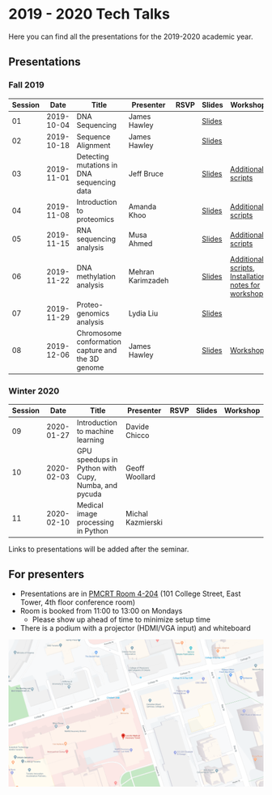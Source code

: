 ---
---

# 2019 - 2020 Tech Talks

Here you can find all the presentations for the 2019-2020 academic year.

## Presentations

### Fall 2019

| Session | Date       | Title | Presenter | RSVP | Slides | Workshop |
| ------- | ---------- | ----- | --------- | ---- | ------ | -------- |
| 01      | 2019-10-04 | DNA Sequencing | James Hawley |  | [Slides](/2019-2020/01-dna-sequencing/) | |
| 02      | 2019-10-18 | Sequence Alignment | James Hawley | | [Slides](/2019-2020/02-sequence-alignment/) | |
| 03      | 2019-11-01 | Detecting mutations in DNA sequencing data | Jeff Bruce | | [Slides](/2019-2020/03-mutation-detection/mutation-detection_jeff-bruce.pdf) | [Additional scripts](https://github.com/MBP-Tech-Talks/MBP-Tech-Talks.github.io/tree/master/2019-2020/03-mutation-detection) |
| 04      | 2019-11-08 | Introduction to proteomics | Amanda Khoo | | [Slides](/2019-2020/04-intro-proteomics/intro-proteomics_amanda-khoo.pdf) |[Additional scripts](https://github.com/MBP-Tech-Talks/MBP-Tech-Talks.github.io/tree/master/2019-2020/04-intro-proteomics) |
| 05      | 2019-11-15 | RNA sequencing analysis | Musa Ahmed | | [Slides](/2019-2020/05-rna-seq/rna-seq_musa-ahmed.pdf) | [Additional scripts](https://github.com/MBP-Tech-Talks/MBP-Tech-Talks.github.io/tree/master/2019-2020/05-rna-seq) |
| 06      | 2019-11-22 | DNA methylation analysis | Mehran Karimzadeh | | [Slides](/2019-2020/06-dna-methylation/) | [Additional scripts](https://github.com/MBP-Tech-Talks/MBP-Tech-Talks.github.io/tree/master/2019-2020/06-dna-methylation), [Installation notes for workshop](installation-notes/) |
| 07      | 2019-11-29 | Proteo-genomics analysis | Lydia Liu | | [Slides](/2019-2020/07-intro-proteogenomics/intro-proteomics_lydia-liu.pdf) | |
| 08      | 2019-12-06 | Chromosome conformation capture and the 3D genome | James Hawley | | [Slides](/2019-2020/08-3d-genome/) | [Workshop](/2019-2020/08-3d-genome/workshop/) |

### Winter 2020

| Session | Date       | Title | Presenter | RSVP | Slides | Workshop |
| ------- | ---------- | ----- | --------- | ---- | ------ | -------- |
| 09      | 2020-01-27 | Introduction to machine learning | Davide Chicco | | | |
| 10      | 2020-02-03 | GPU speedups in Python with Cupy, Numba, and pycuda | Geoff Woollard | | | |
| 11      | 2020-02-10 | Medical image processing in Python | Michal Kazmierski | | | |

Links to presentations will be added after the seminar.

## For presenters

* Presentations are in [PMCRT Room 4-204](https://www.google.ca/maps/place/Toronto+Medical+Discovery+Tower/@43.6599045,-79.3881754,19.2z/data=!4m5!3m4!1s0x882b34b63e7fb161:0x5b92260a8a6360a9!8m2!3d43.6597878!4d-79.3875671) (101 College Street, East Tower, 4th floor conference room)
* Room is booked from 11:00 to 13:00 on Mondays
  * Please show up ahead of time to minimize setup time
* There is a podium with a projector (HDMI/VGA input) and whiteboard

[![Map](pmcrt-map.png)](https://www.google.ca/maps/place/Toronto+Medical+Discovery+Tower/@43.6599045,-79.3881754,19.2z/data=!4m5!3m4!1s0x882b34b63e7fb161:0x5b92260a8a6360a9!8m2!3d43.6597878!4d-79.3875671)
